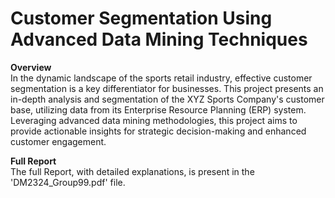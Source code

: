 # Customer Segmentation Using Advanced Data Mining Techniques

**Overview**
<br>
In the dynamic landscape of the sports retail industry, effective customer segmentation is a key differentiator for businesses. This project presents an in-depth analysis and segmentation of the XYZ Sports Company's customer base, utilizing data from its Enterprise Resource Planning (ERP) system. Leveraging advanced data mining methodologies, this project aims to provide actionable insights for strategic decision-making and enhanced customer engagement.
<br>

**Full Report**
<br>
The full Report, with detailed explanations, is present in the 'DM2324_Group99.pdf' file.
<br>

